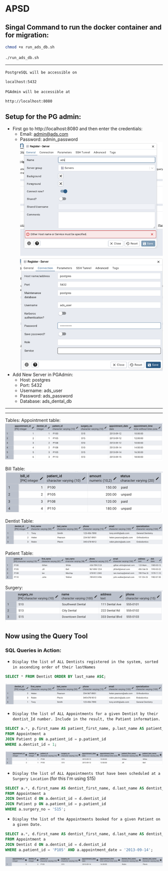 # APSD

## Singal Command to run the docker container and for migration:

```bash
chmod +x run_ads_db.sh

./run_ads_db.sh
```

---

`PostgreSQL will be accessible on`

```bash
localhost:5432
```

`PGAdmin will be accessible at`

```bash
http://localhost:8080
```

## Setup for the PG admin:

- First go to http://localhost:8080 and then enter the credentials:
  - Email: admin@ads.com
  - Password: admin_password
    ![alt text](image.png)
    ![alt text](image-1.png)
- Add New Server in PGAdmin:
  - Host: postgres
  - Port: 5432
  - Username: ads_user
  - Password: ads_password
  - Database: ads_dental_db

---

---

Tables:
Appointment table:
![alt text](image-3.png)

Bill Table:
![alt text](image-4.png)

Dentist Table:
![alt text](image-5.png)

Patient Table:
![alt text](image-6.png)

Surgery:
![alt text](image-7.png)

## Now using the Query Tool

### SQL Queries in Action:

- `Display the list of ALL Dentists registered in the system, sorted in ascending
order of their lastNames`

```sql
SELECT * FROM Dentist ORDER BY last_name ASC;
```

![alt text](image-2.png)

- `Display the list of ALL Appointments for a given Dentist by their dentist_Id
number. Include in the result, the Patient information.`

```sql
SELECT a.*, p.first_name AS patient_first_name, p.last_name AS patient_last_name
FROM Appointment a
JOIN Patient p ON a.patient_id = p.patient_id
WHERE a.dentist_id = 1;
```

![alt text](image-8.png)

- `Display the list of ALL Appointments that have been scheduled at a Surgery
Location` (for this I'm using S15)

```sql
SELECT a.*, d.first_name AS dentist_first_name, d.last_name AS dentist_last_name, p.first_name AS patient_first_name, p.last_name AS patient_last_name
FROM Appointment a
JOIN Dentist d ON a.dentist_id = d.dentist_id
JOIN Patient p ON a.patient_id = p.patient_id
WHERE a.surgery_no = 'S15';
```

- `Display the list of the Appointments booked for a given Patient on a given Date.`

```sql
SELECT a.*, d.first_name AS dentist_first_name, d.last_name AS dentist_last_name
FROM Appointment a
JOIN Dentist d ON a.dentist_id = d.dentist_id
WHERE a.patient_id = 'P105' AND a.appointment_date = '2013-09-14';
```

![alt text](image-9.png)
